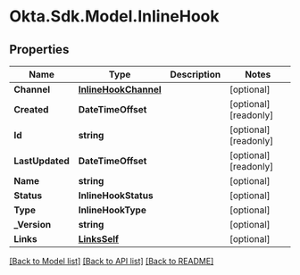# Okta.Sdk.Model.InlineHook

## Properties

Name | Type | Description | Notes
------------ | ------------- | ------------- | -------------
**Channel** | [**InlineHookChannel**](InlineHookChannel.md) |  | [optional] 
**Created** | **DateTimeOffset** |  | [optional] [readonly] 
**Id** | **string** |  | [optional] [readonly] 
**LastUpdated** | **DateTimeOffset** |  | [optional] [readonly] 
**Name** | **string** |  | [optional] 
**Status** | **InlineHookStatus** |  | [optional] 
**Type** | **InlineHookType** |  | [optional] 
**_Version** | **string** |  | [optional] 
**Links** | [**LinksSelf**](LinksSelf.md) |  | [optional] 

[[Back to Model list]](../README.md#documentation-for-models) [[Back to API list]](../README.md#documentation-for-api-endpoints) [[Back to README]](../README.md)

